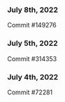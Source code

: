 ### July 8th, 2022

Commit #149276

### July 5th, 2022

Commit #314353


### July 4th, 2022

Commit #72281
